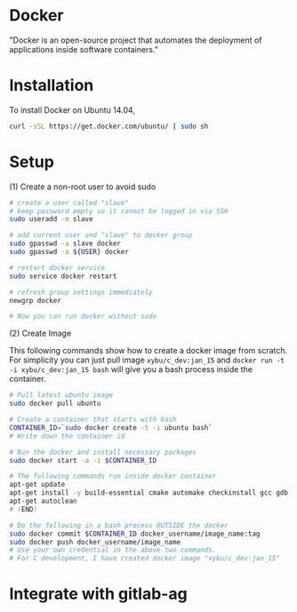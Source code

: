Docker
======

"Docker is an open-source project that automates the deployment of applications 
inside software containers."

Installation
============

To install Docker on Ubuntu 14.04,

```bash
curl -sSL https://get.docker.com/ubuntu/ | sudo sh
```

Setup
=====

(1) Create a non-root user to avoid sudo

```bash
# create a user called "slave"
# keep password empty so it cannot be logged in via SSH
sudo useradd -m slave

# add current user and "slave" to docker group
sudo gpasswd -a slave docker
sudo gpasswd -a ${USER} docker

# restart docker service
sudo service docker restart

# refresh group settings immediately
newgrp docker

# Now you can run docker without sudo
```

(2) Create Image

This following commands show how to create a docker image from scratch. For simplicity
you can just pull image `xybu/c_dev:jan_15` and `docker run -t -i xybu/c_dev:jan_15 bash` will
give you a bash process inside the container.

```bash
# Pull latest ubuntu image
sudo docker pull ubuntu

# Create a container that starts with bash
CONTAINER_ID=`sudo docker create -t -i ubuntu bash`
# Write down the container id

# Run the docker and install necessary packages
sudo docker start -a -i $CONTAINER_ID

# The following commands run inside docker container
apt-get update
apt-get install -y build-essential cmake automake checkinstall gcc gdb software-properties-common
apt-get autoclean
# (END)

# Do the following in a bash process OUTSIDE the docker
sudo docker commit $CONTAINER_ID docker_username/image_name:tag
sudo docker push docker_username/image_name
# Use your own credential in the above two commands.
# For C development, I have created docker image "xybu/c_dev:jan_15"

```

Integrate with gitlab-ag
========================


